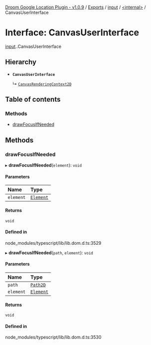 [Droom Google Location Plugin - v1.0.9](../README.md) / [Exports](../modules.md) / [input](../modules/input.md) / [<internal\>](../modules/input._internal_.md) / CanvasUserInterface

# Interface: CanvasUserInterface

[input](../modules/input.md).[<internal>](../modules/input._internal_.md).CanvasUserInterface

## Hierarchy

- **`CanvasUserInterface`**

  ↳ [`CanvasRenderingContext2D`](input._internal_.CanvasRenderingContext2D.md)

## Table of contents

### Methods

- [drawFocusIfNeeded](input._internal_.CanvasUserInterface.md#drawfocusifneeded)

## Methods

### drawFocusIfNeeded

▸ **drawFocusIfNeeded**(`element`): `void`

#### Parameters

| Name | Type |
| :------ | :------ |
| `element` | [`Element`](../modules/input._internal_.md#element) |

#### Returns

`void`

#### Defined in

node_modules/typescript/lib/lib.dom.d.ts:3529

▸ **drawFocusIfNeeded**(`path`, `element`): `void`

#### Parameters

| Name | Type |
| :------ | :------ |
| `path` | [`Path2D`](../modules/input._internal_.md#path2d) |
| `element` | [`Element`](../modules/input._internal_.md#element) |

#### Returns

`void`

#### Defined in

node_modules/typescript/lib/lib.dom.d.ts:3530
